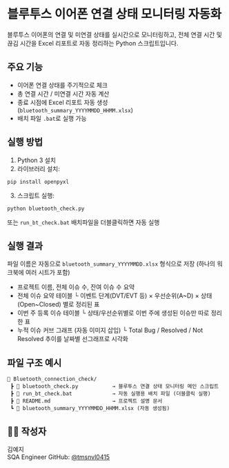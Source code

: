 # 블루투스 이어폰 연결 상태 모니터링 자동화

블루투스 이어폰의 연결 및 미연결 상태를 실시간으로 모니터링하고, 전체 연결 시간 및 끊김 시간을 Excel 리포트로 자동 정리하는 Python 스크립트입니다.



## 주요 기능

- 이어폰 연결 상태를 주기적으로 체크
- 총 연결 시간 / 미연결 시간 자동 계산
- 종료 시점에 Excel 리포트 자동 생성 (`bluetooth_summary_YYYYMMDD_HHMM.xlsx`)
- 배치 파일 `.bat`로 실행 가능



## 실행 방법

1. Python 3 설치
2. 라이브러리 설치:

```
pip install openpyxl
```

3. 스크립트 실행:

```
python bluetooth_check.py
```

또는 `run_bt_check.bat` 배치파일을 더블클릭하면 자동 실행



## 실행 결과

파일 이름은 자동으로 `bluetooth_summary_YYYYMMDD.xlsx` 형식으로 저장 (하나의 워크북에 여러 시트가 포함)

- 프로젝트 이름, 전체 이슈 수, 잔여 이슈 수 요약
- 전체 이슈 요약 테이블
  └ 이벤트 단계(DVT/EVT 등) × 우선순위(A~D) × 상태(Open~Closed) 별로 정리된 표
- 이번 주 등록 이슈 테이블
  └ 상태/우선순위별로 이번 주에 생성된 이슈만 따로 정리한 표
- 누적 이슈 커브 그래프 (자동 이미지 삽입)
  └ Total Bug / Resolved / Not Resolved 추이를 날짜별 선그래프로 시각화


## 파일 구조 예시

```
📁 Bluetooth_connection_check/
 ┣ 📄 bluetooth_check.py           → 블루투스 연결 상태 모니터링 메인 스크립트
 ┣ 📄 run_bt_check.bat             → 자동 실행용 배치 파일 (더블클릭 실행)
 ┣ 📄 README.md                    → 프로젝트 설명 문서
 ┗ 📄 bluetooth_summary_YYYYMMDD_HHMM.xlsx (자동 생성됨)  
```


## 👩‍💻 작성자
김예지  
SQA Engineer
GitHub: [@tmsnvl0415](https://github.com/tmsnvl0415)
